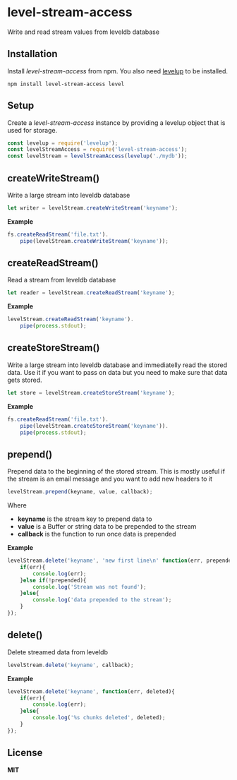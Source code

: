 # level-stream-access

Write and read stream values from leveldb database

## Installation

Install _level-stream-access_ from npm. You also need [levelup](https://www.npmjs.com/package/levelup) to be installed.

```
npm install level-stream-access level
```

## Setup

Create a _level-stream-access_ instance by providing a levelup object that is used for storage.

```javascript
const levelup = require('levelup');
const levelStreamAccess = require('level-stream-access');
const levelStream = levelStreamAccess(levelup('./mydb'));
```

## createWriteStream()

Write a large stream into leveldb database

```javascript
let writer = levelStream.createWriteStream('keyname');
```

**Example**

```javascript
fs.createReadStream('file.txt').
    pipe(levelStream.createWriteStream('keyname'));
```

## createReadStream()

Read a stream from leveldb database

```javascript
let reader = levelStream.createReadStream('keyname');
```

**Example**

```javascript
levelStream.createReadStream('keyname').
    pipe(process.stdout);
```

## createStoreStream()

Write a large stream into leveldb database and immediatelly read the stored data. Use it if you want to pass on data but you need to make sure that data gets stored.

```javascript
let store = levelStream.createStoreStream('keyname');
```

**Example**

```javascript
fs.createReadStream('file.txt').
    pipe(levelStream.createStoreStream('keyname')).
    pipe(process.stdout);
```

## prepend()

Prepend data to the beginning of the stored stream. This is mostly useful if the stream is an email
message and you want to add new headers to it

```javascript
levelStream.prepend(keyname, value, callback);
```

Where

- **keyname** is the stream key to prepend data to
- **value** is a Buffer or string data to be prepended to the stream
- **callback** is the function to run once data is prepended

**Example**

```javascript
levelStream.delete('keyname', 'new first line\n' function(err, prepended){
    if(err){
        console.log(err);
    }else if(!prepended){
        console.log('Stream was not found');
    }else{
        console.log('data prepended to the stream');
    }
});
```

## delete()

Delete streamed data from leveldb

```javascript
levelStream.delete('keyname', callback);
```

**Example**

```javascript
levelStream.delete('keyname', function(err, deleted){
    if(err){
        console.log(err);
    }else{
        console.log('%s chunks deleted', deleted);
    }
});
```

## License

**MIT**
